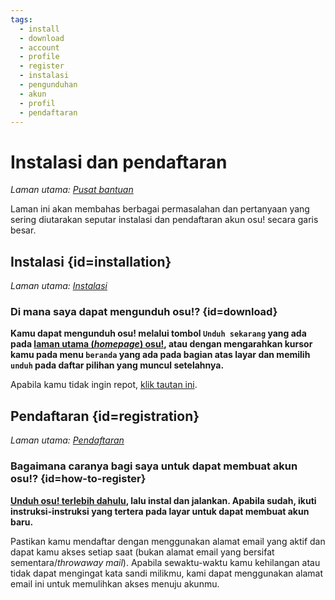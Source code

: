 ```yaml
---
tags:
  - install
  - download
  - account
  - profile
  - register
  - instalasi
  - pengunduhan
  - akun
  - profil
  - pendaftaran
---
```


# Instalasi dan pendaftaran

*Laman utama: [Pusat bantuan](/wiki/Help_centre)*

Laman ini akan membahas berbagai permasalahan dan pertanyaan yang sering diutarakan seputar instalasi dan pendaftaran akun osu! secara garis besar.

## Instalasi {id=installation}

*Laman utama: [Instalasi](/wiki/Client/Installation)*

### Di mana saya dapat mengunduh osu!? {id=download}

**Kamu dapat mengunduh osu! melalui tombol `Unduh sekarang` yang ada pada [laman utama (*homepage*) osu!](https://osu.ppy.sh/home), atau dengan mengarahkan kursor kamu pada menu `beranda` yang ada pada bagian atas layar dan memilih `unduh` pada daftar pilihan yang muncul setelahnya.**

Apabila kamu tidak ingin repot, [klik tautan ini](https://osu.ppy.sh/home/download).

## Pendaftaran {id=registration}

*Laman utama: [Pendaftaran](/wiki/Registration)*

### Bagaimana caranya bagi saya untuk dapat membuat akun osu!? {id=how-to-register}

**[Unduh osu! terlebih dahulu](https://osu.ppy.sh/home/download), lalu instal dan jalankan. Apabila sudah, ikuti instruksi-instruksi yang tertera pada layar untuk dapat membuat akun baru.**

Pastikan kamu mendaftar dengan menggunakan alamat email yang aktif dan dapat kamu akses setiap saat (bukan alamat email yang bersifat sementara/*throwaway mail*). Apabila sewaktu-waktu kamu kehilangan atau tidak dapat mengingat kata sandi milikmu, kami dapat menggunakan alamat email ini untuk memulihkan akses menuju akunmu.
